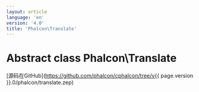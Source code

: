 ```yaml
---
layout: article
language: 'en'
version: '4.0'
title: 'Phalcon\Translate'
---
```

# Abstract class **Phalcon\Translate**

[源码在GitHub](https://github.com/phalcon/cphalcon/tree/v{{ page.version }}.0/phalcon/translate.zep)